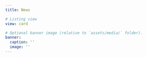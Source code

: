 ```yaml
---
title: News

# Listing view
view: card

# Optional banner image (relative to `assets/media/` folder).
banner:
  caption: ''
  image: ''
---
```

